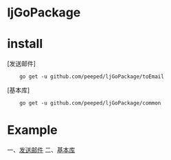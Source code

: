 # ljGoPackage

# install

[发送邮件]

```
	go get -u github.com/peeped/ljGoPackage/toEmail

```
[基本库]

```
	go get -u github.com/peeped/ljGoPackage/common

```

# Example

一、[发送邮件](https://github.com/peeped/ljGoPackage/tree/master/toEmail)
二、[基本库](https://github.com/peeped/ljGoPackage/tree/master/common)
